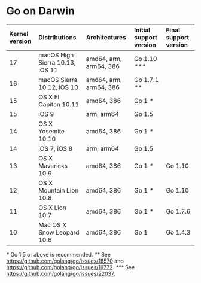 # Go on Darwin

| **Kernel version** | **Distributions**               | **Architectures**      | **Initial support version** | **Final support version** |
|:-------------------|:--------------------------------|:-----------------------|:--------------|:---------|
| 17                 | macOS High Sierra 10.13, iOS 11 | amd64, arm, arm64, 386 | Go 1.10 _***_ |          |
| 16                 | macOS Sierra 10.12, iOS 10      | amd64, arm, arm64, 386 | Go 1.7.1 _**_ |          |
| 15                 | OS X El Capitan 10.11           | amd64, 386             | Go 1 _*_      |          |
| 15                 | iOS 9                           | arm, arm64             | Go 1.5        |          |
| 14                 | OS X Yosemite 10.10             | amd64, 386             | Go 1 _*_      |          |
| 14                 | iOS 7, iOS 8                    | arm, arm64             | Go 1.5        |          |
| 13                 | OS X Mavericks 10.9             | amd64, 386             | Go 1 _*_      | Go 1.10  |
| 12                 | OS X Mountain Lion 10.8         | amd64, 386             | Go 1 _*_      | Go 1.10  |
| 11                 | OS X Lion 10.7                  | amd64, 386             | Go 1 _*_      | Go 1.7.6 |
| 10                 | Mac OS X Snow Leopard 10.6      | amd64, 386             | Go 1          | Go 1.4.3 |

_*_ Go 1.5 or above is recommended.
_**_ See https://github.com/golang/go/issues/16570 and https://github.com/golang/go/issues/19772.
_***_ See https://github.com/golang/go/issues/22037.